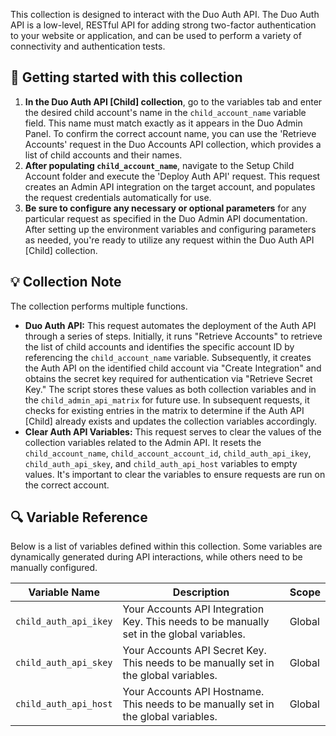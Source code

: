 This collection is designed to interact with the Duo Auth API. The Duo Auth API is a low-level, RESTful API for adding strong two-factor authentication to your website or application, and can be used to perform a variety of connectivity and authentication tests.

## 🚀 Getting started with this collection

1. **In the Duo Auth API [Child] collection**, go to the variables tab and enter the desired child account's name in the `child_account_name` variable field. This name must match exactly as it appears in the Duo Admin Panel. To confirm the correct account name, you can use the 'Retrieve Accounts' request in the Duo Accounts API collection, which provides a list of child accounts and their names.
2. **After populating `child_account_name`**, navigate to the Setup Child Account folder and execute the 'Deploy Auth API' request. This request creates an Admin API integration on the target account, and populates the request credentials automatically for use.
3. **Be sure to configure any necessary or optional parameters** for any particular request as specified in the Duo Admin API documentation. After setting up the environment variables and configuring parameters as needed, you're ready to utilize any request within the Duo Auth API [Child] collection.

## 💡 Collection Note

The collection performs multiple functions.

- **Duo Auth API:** This request automates the deployment of the Auth API through a series of steps. Initially, it runs "Retrieve Accounts" to retrieve the list of child accounts and identifies the specific account ID by referencing the `child_account_name` variable. Subsequently, it creates the Auth API on the identified child account via "Create Integration" and obtains the secret key required for authentication via "Retrieve Secret Key." The script stores these values as both collection variables and in the `child_admin_api_matrix` for future use. In subsequent requests, it checks for existing entries in the matrix to determine if the Auth API [Child] already exists and updates the collection variables accordingly.
- **Clear Auth API Variables:** This request serves to clear the values of the collection variables related to the Admin API. It resets the `child_account_name`, `child_account_account_id`, `child_auth_api_ikey`, `child_auth_api_skey`, and `child_auth_api_host` variables to empty values. It's important to clear the variables to ensure requests are run on the correct account.

## 🔍 Variable Reference

Below is a list of variables defined within this collection. Some variables are dynamically generated during API interactions, while others need to be manually configured.

| Variable Name          | Description                                       | Scope  |
|------------------------|---------------------------------------------------|--------|
| `child_auth_api_ikey`  | Your Accounts API Integration Key. This needs to be manually set in the global variables. | Global |
| `child_auth_api_skey`  | Your Accounts API Secret Key. This needs to be manually set in the global variables. | Global |
| `child_auth_api_host`  | Your Accounts API Hostname. This needs to be manually set in the global variables. | Global |
